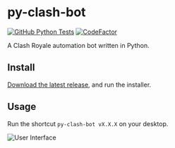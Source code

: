 # py-clash-bot

[![GitHub Python Tests](https://github.com/matthewmiglio/py-clash-bot/actions/workflows/python-tests.yml/badge.svg)](https://github.com/matthewmiglio/py-clash-bot/actions/workflows/python-tests.yml) [![CodeFactor](https://www.codefactor.io/repository/github/matthewmiglio/py-clash-bot/badge)](https://www.codefactor.io/repository/github/matthewmiglio/py-clash-bot)

A Clash Royale automation bot written in Python.

## Install

[Download the latest release](https://github.com/matthewmiglio/py-clash-bot/releases), and run the installer.

## Usage

Run the shortcut `py-clash-bot vX.X.X` on your desktop.

![User Interface](https://github.com/matthewmiglio/py-clash-bot/blob/master/docs/src/assets/user_interface_nov22.webp?raw=true)
